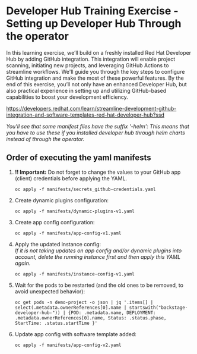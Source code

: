 # Developer Hub Training Exercise - Setting up Developer Hub Through the operator

In this learning exercise, we’ll build on a freshly installed Red Hat Developer Hub by adding GitHub integration. 
This integration will enable project scanning, initiating new projects, and leveraging GitHub Actions to streamline workflows. 
We'll guide you through the key steps to configure GitHub integration and make the most of these powerful features. 
By the end of this exercise, you’ll not only have an enhanced Developer Hub, but also practical experience in setting up and utilizing GitHub-based 
capabilities to boost your development efficiency.

https://developers.redhat.com/learn/streamline-development-github-integration-and-software-templates-red-hat-developer-hub?ssd


_You'll see that some manifest files have the suffix '-helm':
This means that you have to use these if you installed developer hub
through helm charts instead of through the operator._

## Order of executing the yaml manifests
1. **!! Important:** Do not forget to change the values to your GitHub app (client) credentials before applying the YAML.
   ```shell
   oc apply -f manifests/secrets_github-credentials.yaml
   ```
2. Create dynamic plugins configuration:      
   ```shell 
   oc apply -f manifests/dynamic-plugins-v1.yaml
   ```
3. Create app config configuration:
   ```shell 
   oc apply -f manifests/app-config-v1.yaml
   ```
4. Apply the updated instance config:  
   _If it is not taking updates on app config and/or dynamic plugins into account, 
  delete the running instance first and then apply this YAML again._
   ```shell 
   oc apply -f manifests/instance-config-v1.yaml
   ```
5. Wait for the pods to be restarted (and the old ones to be removed, to avoid unexpected behavior):
   ``` shell
   oc get pods -n demo-project -o json | jq '.items[] | select(.metadata.ownerReferences[0].name | startswith("backstage-developer-hub-")) | {POD: .metadata.name, DEPLOYMENT: .metadata.ownerReferences[0].name, Status: .status.phase, StartTime: .status.startTime }'
   ```
6. Update app config with software template added:
   ```shell 
   oc apply -f manifests/app-config-v2.yaml
   ```



